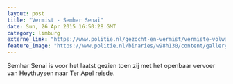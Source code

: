 ```yaml
---
layout: post
title: "Vermist - Semhar Senai"
date: Sun, 26 Apr 2015 16:50:28 GMT
category: limburg
externe_link: "https://www.politie.nl/gezocht-en-vermist/vermiste-volwassenen/2015/april/semhar-senai.html"
feature_image: "https://www.politie.nl/binaries/w98h130/content/gallery/politie/vermist/vermiste-volwassenen/2015/april/semhar-senai-15103294.jpg"
---
```


Semhar Senai is voor het laatst gezien toen zij met het openbaar vervoer van Heythuysen naar Ter Apel reisde.
